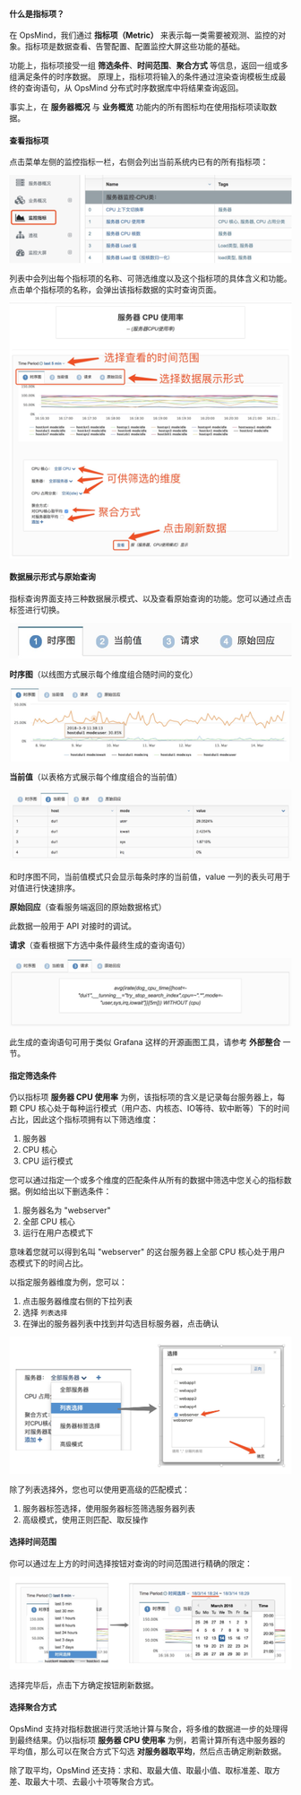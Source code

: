 #### 什么是指标项？

在 OpsMind，我们通过 **指标项（Metric）** 来表示每一类需要被观测、监控的对象。指标项是数据查看、告警配置、配置监控大屏这些功能的基础。

功能上，指标项接受一组 **筛选条件**、**时间范围**、**聚合方式** 等信息，返回一组或多组满足条件的时序数据。
原理上，指标项将输入的条件通过渲染查询模板生成最终的查询语句，从 OpsMind 分布式时序数据库中将结果查询返回。

事实上，在 **服务器概况** 与 **业务概览** 功能内的所有图标均在使用指标项读取数据。

#### 查看指标项

点击菜单左侧的监控指标一栏，右侧会列出当前系统内已有的所有指标项：

![](/assets/metric-menu.png)

列表中会列出每个指标项的名称、可筛选维度以及这个指标项的具体含义和功能。点击单个指标项的名称，会弹出该指标数据的实时查询页面。

![](/assets/metric_query.png)

#### 数据展示形式与原始查询

指标查询界面支持三种数据展示模式、以及查看原始查询的功能。您可以通过点击标签进行切换。

![](/assets/data-show.png)

**时序图**（以线图方式展示每个维度组合随时间的变化）

![](/assets/metric-time-range.png)

**当前值**（以表格方式展示每个维度组合的当前值）

![](/assets/metric-time-curr.png)

和时序图不同，当前值模式只会显示每条时序的当前值，value 一列的表头可用于对值进行快速排序。

**原始回应**（查看服务端返回的原始数据格式）

此数据一般用于 API 对接时的调试。

**请求**（查看根据下方选中条件最终生成的查询语句）

![](/assets/metric-query-sql.png)

此生成的查询语句可用于类似 Grafana 这样的开源画图工具，请参考 **外部整合** 一节。

#### 指定筛选条件

仍以指标项 **服务器 CPU 使用率** 为例，该指标项的含义是记录每台服务器上，每颗 CPU 核心处于每种运行模式（用户态、内核态、IO等待、软中断等）下的时间占比，因此这个指标项拥有以下筛选维度：

1. 服务器
2. CPU 核心
3. CPU 运行模式

您可以通过指定一个或多个维度的匹配条件从所有的数据中筛选中您关心的指标数据。例如给出以下删选条件：

1. 服务器名为 "webserver"
2. 全部 CPU 核心
3. 运行在用户态模式下

意味着您就可以得到名叫 "webserver" 的这台服务器上全部 CPU 核心处于用户态模式下的时间占比。

以指定服务器维度为例，您可以：

1. 点击服务器维度右侧的下拉列表
2. 选择 `列表选择`
3. 在弹出的服务器列表中找到并勾选目标服务器，点击确认

![](/assets/metric-host-sel.png)


除了列表选择外，您也可以使用更高级的匹配模式：

1. 服务器标签选择，使用服务器标签筛选服务器列表
2. 高级模式，使用正则匹配、取反操作


#### 选择时间范围

你可以通过左上方的时间选择按钮对查询的时间范围进行精确的限定：

![](/assets/metric-time-sel.png)

选择完毕后，点击下方确定按钮刷新数据。


#### 选择聚合方式

OpsMind 支持对指标数据进行灵活地计算与聚合，将多维的数据进一步的处理得到最终结果。仍以指标项 **服务器 CPU 使用率** 为例，若需计算所有选中服务器的平均值，那么可以在聚合方式下勾选 **对服务器取平均**，然后点击确定刷新数据。

除了取平均，OpsMind 还支持：求和、取最大值、取最小值、取标准差、取方差、取最大十项、去最小十项等聚合方式。













